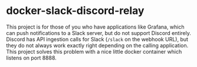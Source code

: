 # docker-slack-discord-relay

This project is for those of you who have applications like Grafana, which can push notifications to a Slack server, but do not support Discord entirely.  Discord has API ingestion calls for Slack (`/slack` on the webhook URL), but they do not always work exactly right depending on the calling application.  This project solves this problem with a nice little docker container which listens on port 8888.
